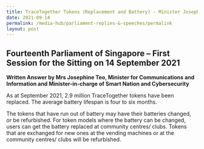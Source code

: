 ```yaml
---
title: TraceTogether Tokens (Replacement and Battery) - Minister Josephine Teo
date: 2021-09-14
permalink: /media-hub/parliament-replies-&-speeches/permalink
layout: post
---
```

## Fourteenth Parliament of Singapore – First Session for the Sitting on 14 September 2021

**Written Answer by Mrs Josephine Teo, Minister for Communications and Information and Minister-in-charge of Smart Nation and Cybersecurity**

As at September 2021, 2.9 million TraceTogether tokens have been replaced. The average battery lifespan is four to six months.

The tokens that have run out of battery may have their batteries changed, or be refurbished. For token models where the battery can be changed, users can get the battery replaced at community centres/ clubs. Tokens that are exchanged for new ones at the vending machines or at the community centres/ clubs will be refurbished.